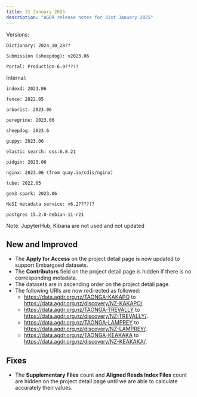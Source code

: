 ```yaml
---
title: 31 January 2025
description: "AGDR release notes for 31st January 2025"
---
```


Versions:

`Dictionary: 2024_10_28??`

`Submission (sheepdog): v2023.06`

`Portal: Production-6.9?????`

Internal:

`indexd: 2023.06`

`fence: 2022.05`

`arborist: 2023.06`

`peregrine: 2023.06`

`sheepdog: 2023.6`

`guppy: 2023.06`

`elastic search: oss:6.8.21`

`pidgin: 2023.06`

`nginx: 2023.06 (from quay.io/cdis/nginx)`

`tube: 2022.05`

`gen3-spark: 2023.06`

`NeSI metadata service: v6.2??????`

`postgres 15.2.0-debian-11-r21`

Note: JupyterHub, Kibana are not used and not updated

## New and Improved

- The **Apply for Access** on the project detail page is now updated to support Embargoed datasets.  
- The **Contributors** field on the project detail page is hidden if there is no corresponding metadata.  
- The datasets are in ascending order on the project detail page.  
- The following URIs are now redirected as followed:  
    - https://data.agdr.org.nz/TAONGA-KAKAPO to https://data.agdr.org.nz/discovery/NZ-KAKAPO/. 
    - https://data.agdr.org.nz/TAONGA-TREVALLY to https://data.agdr.org.nz/discovery/NZ-TREVALLY/. 
    - https://data.agdr.org.nz/TAONGA-LAMPREY to https://data.agdr.org.nz/discovery/NZ-LAMPREY/. 
    - https://data.agdr.org.nz/TAONGA-KEAKAKA to https://data.agdr.org.nz/discovery/NZ-KEAKAKA/.   

## Fixes

- The **Supplementary Files** count and **Aligned Reads Index Files** count are hidden on the project detail page until we are able to calculate accurately their values.  
